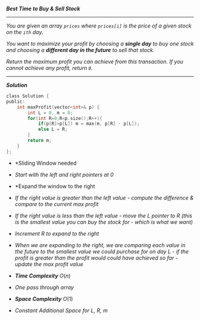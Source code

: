 ***Best Time to Buy & Sell Stock***

- - -

*You are given an array `prices` where `prices[i]` is the price of a given stock on the `ith` day.*

*You want to maximize your profit by choosing a **single day** to buy one stock and choosing a **different day in the future** to sell that stock.*

*Return the maximum profit you can achieve from this transaction. If you cannot achieve any profit, return `0`.*

- - -

***Solution***

```c
class Solution {
public:
    int maxProfit(vector<int>& p) {
        int L = 0, m = 0;
        for(int R=0;R<p.size();R++){
            if(p[R]>p[L]) m = max(m, p[R] - p[L]);
            else L = R;
        }
        return m;
    }
};
```

- *Sliding Window needed
- *Start with the left and right pointers at 0*
- *Expand the window to the right
- *If the right value is greater than the left value - compute the difference & compare to the current max profit*
- *If the right value is less than the left value - move the L pointer to R (this is the smallest value you can buy the stock for - which is what we want)*
- *Increment R to expand to the right*
- *When we are expanding to the right, we are comparing each value in the future to the smallest value we could purchase for on day L -  if the profit is greater than the profit would could have achieved so far - update the max profit value*

- ***Time Complexity*** $O(n)$
- *One pass through array*

- ***Space Complexity*** $O(1)$
- *Constant Additional Space for L, R, m*

